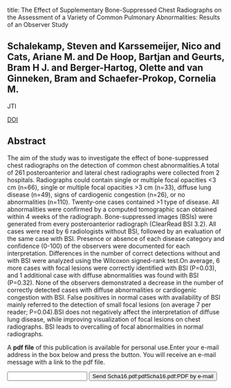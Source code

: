 title: The Effect of Supplementary Bone-Suppressed Chest Radiographs on the Assessment of a Variety of Common Pulmonary Abnormalities: Results of an Observer Study

## Schalekamp, Steven and Karssemeijer, Nico and Cats, Ariane M. and De Hoop, Bartjan and Geurts, Bram H J. and Berger-Hartog, Olette and van Ginneken, Bram and Schaefer-Prokop, Cornelia M.
JTI

<a href="https://doi.org/10.1097/RTI.0000000000000195">DOI</a>

## Abstract
The aim of the study was to investigate the effect of bone-suppressed chest radiographs on the detection of common chest abnormalities.A total of 261 posteroanterior and lateral chest radiographs were collected from 2 hospitals. Radiographs could contain single or multiple focal opacities <3 cm (n=66), single or multiple focal opacities >3 cm (n=33), diffuse lung disease (n=49), signs of cardiogenic congestion (n=26), or no abnormalities (n=110). Twenty-one cases contained >1 type of disease. All abnormalities were confirmed by a computed tomographic scan obtained within 4 weeks of the radiograph. Bone-suppressed images (BSIs) were generated from every posteroanterior radiograph (ClearRead BSI 3.2). All cases were read by 6 radiologists without BSI, followed by an evaluation of the same case with BSI. Presence or absence of each disease category and confidence (0-100) of the observers were documented for each interpretation. Differences in the number of correct detections without and with BSI were analyzed using the Wilcoxon signed-rank test.On average, 6 more cases with focal lesions were correctly identified with BSI (P=0.03), and 1 additional case with diffuse abnormalities was found with BSI (P=0.32). None of the observers demonstrated a decrease in the number of correctly detected cases with diffuse abnormalities or cardiogenic congestion with BSI. False positives in normal cases with availability of BSI mainly referred to the detection of small focal lesions (on average 7 per reader; P=0.04).BSI does not negatively affect the interpretation of diffuse lung disease, while improving visualization of focal lesions on chest radiographs. BSI leads to overcalling of focal abnormalities in normal radiographs.

A <b>pdf file</b> of this publication is available for personal use.Enter your e-mail address in the box below and press the button. You will receive an e-mail message with a link to the pdf file.
<form action="sender.php">  <input type="text" name="email">  <input type="submit" value="Send Scha16.pdf:pdfScha16.pdf:PDF by e-mail"></form>